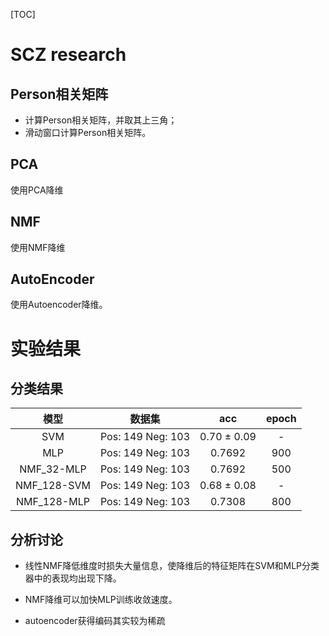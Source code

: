 [TOC]

#  SCZ research

## Person相关矩阵

- 计算Person相关矩阵，并取其上三角；
- 滑动窗口计算Person相关矩阵。

## PCA

使用PCA降维

## NMF

使用NMF降维

## AutoEncoder

使用Autoencoder降维。

# 实验结果

## 分类结果
|     模型      |      数据集       |     acc     | epoch |
| :-----------: | :---------------: | :---------: | :---: |
|     SVM       | Pos: 149 Neg: 103 | 0.70 ± 0.09 |   -   |
|     MLP       | Pos: 149 Neg: 103 |   0.7692    |  900  |
| NMF_32-MLP    | Pos: 149 Neg: 103 |   0.7692    |  500  |
| NMF_128-SVM   | Pos: 149 Neg: 103 | 0.68 ± 0.08 |   -   |
| NMF_128-MLP   | Pos: 149 Neg: 103 |   0.7308    |  800  |

## 分析讨论
- 线性NMF降低维度时损失大量信息，使降维后的特征矩阵在SVM和MLP分类器中的表现均出现下降。

- NMF降维可以加快MLP训练收敛速度。

- autoencoder获得编码其实较为稀疏
